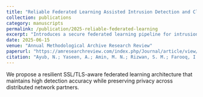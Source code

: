 ```yaml
---
title: "Reliable Federated Learning Assisted Intrusion Detection and Classification Using SSL/TLS"
collection: publications
category: manuscripts
permalink: /publication/2025-reliable-federated-learning
excerpt: "Introduces a secure federated learning pipeline for intrusion detection across encrypted networks."
date: 2025-06-15
venue: "Annual Methodological Archive Research Review"
paperurl: "https://amresearchreview.com/index.php/Journal/article/view/437"
citation: "Ayub, N.; Yaseen, A.; Amin, M. N.; Rizwan, S. M.; Farooq, I.; Hussain, M. Z. (2025). \"Reliable Federated learning (RDL) Assisted Intrusion detection and Classifications Approach Using (SSL/TLS) For Network Security.\" Annual Methodological Archive Research Review."
---
```


We propose a resilient SSL/TLS-aware federated learning architecture that maintains high detection accuracy while preserving privacy across distributed network partners.

